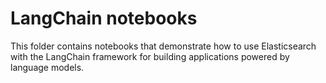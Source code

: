 # LangChain notebooks

This folder contains notebooks that demonstrate how to use Elasticsearch with the LangChain framework for building applications powered by language models.

<!--
The following notebooks are available:

- [Embeddings](#embeddings)
- [Vector store](#vector-store)

## Notebooks

### Embeddings

In the [`langchain-elasticsearch-embeddings.ipynb`](./langchain-elasticsearch-embeddings.ipynb) notebook you'll learn how to:

-
-

### Vector store

In the [`langchain-vector-store.ipynb`](./langchain-vector-store.ipynb) notebook you'll learn how to:

-
-
-->